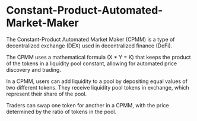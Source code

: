 # Constant-Product-Automated-Market-Maker

The Constant-Product Automated Market Maker (CPMM) is a type of decentralized exchange (DEX) used in decentralized finance (DeFi).

The CPMM uses a mathematical formula (X * Y = K) that keeps the product of the tokens in a liquidity pool constant, allowing for automated price discovery and trading.

In a CPMM, users can add liquidity to a pool by depositing equal values of two different tokens. They receive liquidity pool tokens in exchange, which represent their share of the pool.

Traders can swap one token for another in a CPMM, with the price determined by the ratio of tokens in the pool.
